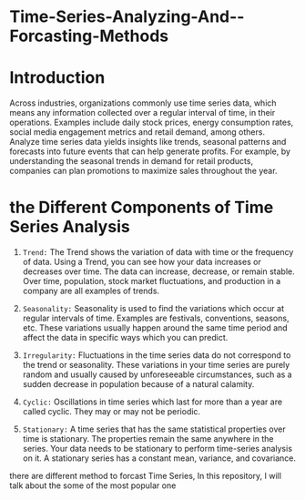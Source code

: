 # Time-Series-Analyzing-And--Forcasting-Methods

# Introduction
Across industries, organizations commonly use time series data, which means any information collected over a regular interval of time, in their operations. Examples include daily stock prices, energy consumption rates, social media engagement metrics and retail demand, among others. Analyze time series data yields insights like trends, seasonal patterns and forecasts into future events that can help generate profits. For example, by understanding the seasonal trends in demand for retail products, companies can plan promotions to maximize sales throughout the year.

# the Different Components of Time Series Analysis

1.	`Trend:` The Trend shows the variation of data with time or the frequency of data. Using a Trend, you can see how your data increases or decreases over time. The data can increase, decrease, or remain stable. Over time, population, stock market fluctuations, and production in a company are all examples of trends.

2.	`Seasonality:` Seasonality is used to find the variations which occur at regular intervals of time. Examples are festivals, conventions, seasons, etc. These variations usually happen around the same time period and affect the data in specific ways which you can predict. 

3.	`Irregularity:` Fluctuations in the time series data do not correspond to the trend or seasonality. These variations in your time series are purely random and usually caused by unforeseeable circumstances, such as a sudden decrease in population because of a natural calamity.

4.	`Cyclic:` Oscillations in time series which last for more than a year are called cyclic. They may or may not be periodic.

5.	`Stationary:` A time series that has the same statistical properties over time is stationary. The properties remain the same anywhere in the series. Your data needs to be stationary to perform time-series analysis on it. A stationary series has a constant mean, variance, and covariance.

there are different method to forcast Time Series, In this repository, I will talk about the some of the most popular one
